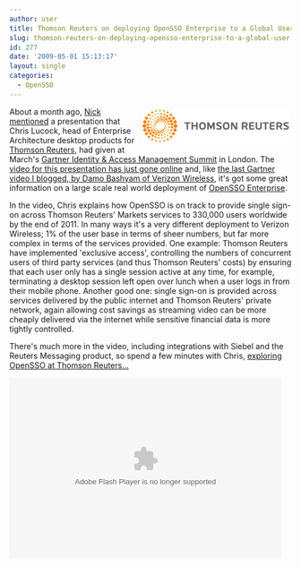 ```yaml
---
author: user
title: Thomson Reuters on deploying OpenSSO Enterprise to a Global User Base
slug: thomson-reuters-on-deploying-opensso-enterprise-to-a-global-user-base
id: 277
date: '2009-05-01 15:13:17'
layout: single
categories:
  - OpenSSO
---
```


<span style="margin: 5px; float: right;">[![](images/tr-logo.jpg)](http://channelsun.sun.com/video/identity+management+at+verizon+wireless/10633172001)</span>

About a month ago, [Nick](http://blogs.sun.com/nickwooler/) [mentioned](http://blogs.sun.com/nickwooler/entry/opends_open_source_identity_architecture) a presentation that Chris Lucock, head of Enterprise Architecture desktop products for [Thomson Reuters](http://thomsonreuters.com/), had given at March's [Gartner Identity & Access Management Summit](http://www.gartner.com/it/page.jsp?id=749726) in London. The [video for this presentation has just gone online](http://channelsun.sun.com/video/programs/idm+buzz+tv/1631239600) and, like [the last Gartner video I blogged, by Damo Bashyam of Verizon Wireless](http://blog.superpat.com/2009/02/18/verizon-wireless-on-improving-security-and-user-experience-with-sun-access-manager/), it's got some great information on a large scale real world deployment of [OpenSSO Enterprise](http://www.sun.com/software/products/opensso_enterprise/index.xml).

In the video, Chris explains how OpenSSO is on track to provide single sign-on across Thomson Reuters' Markets services to 330,000 users worldwide by the end of 2011\. In many ways it's a very different deployment to Verizon Wireless; 1% of the user base in terms of sheer numbers, but far more complex in terms of the services provided. One example: Thomson Reuters have implemented 'exclusive access', controlling the numbers of concurrent users of third party services (and thus Thomson Reuters' costs) by ensuring that each user only has a single session active at any time, for example, terminating a desktop session left open over lunch when a user logs in from their mobile phone. Another good one: single sign-on is provided across services delivered by the public internet and Thomson Reuters' private network, again allowing cost savings as streaming video can be more cheaply delivered via the internet while sensitive financial data is more tightly controlled.

There's much more in the video, including integrations with Siebel and the Reuters Messaging product, so spend a few minutes with Chris, [exploring OpenSSO at Thomson Reuters...](http://channelsun.sun.com/video/identity+management+at+verizon+wireless/10633172001)

<object id="flashObj" width="486" height="322" classid="clsid:D27CDB6E-AE6D-11cf-96B8-444553540000" codebase="http://download.macromedia.com/pub/shockwave/cabs/flash/swflash.cab#version=9,0,47,0"><param name="movie" value="http://c.brightcove.com/services/viewer/federated_f9/1640183659?isVid=1&amp;publisherID=1460825906"><param name="bgcolor" value="#FFFFFF"><param name="flashVars" value="videoId=20384015001&amp;playerID=1640183659&amp;domain=embed&amp;"><param name="base" value="http://admin.brightcove.com"><param name="seamlesstabbing" value="false"><param name="allowFullScreen" value="true"><param name="swLiveConnect" value="true"><param name="allowScriptAccess" value="always"><embed src="http://c.brightcove.com/services/viewer/federated_f9/1640183659?isVid=1&amp;publisherID=1460825906" bgcolor="#FFFFFF" flashvars="videoId=20384015001&amp;playerID=1640183659&amp;domain=embed&amp;" base="http://admin.brightcove.com" name="flashObj" width="486" height="322" seamlesstabbing="false" type="application/x-shockwave-flash" allowfullscreen="true" swliveconnect="true" allowscriptaccess="always" pluginspage="http://www.macromedia.com/shockwave/download/index.cgi?P1_Prod_Version=ShockwaveFlash"></object>